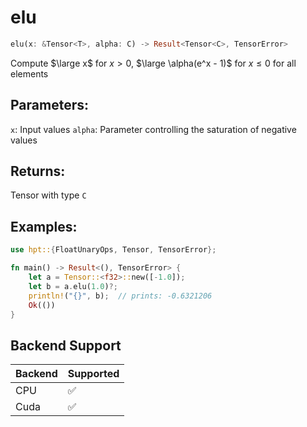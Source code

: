 # elu
```rust
elu(x: &Tensor<T>, alpha: C) -> Result<Tensor<C>, TensorError>
```
Compute $\large x$ for $x > 0$, $\large \alpha(e^x - 1)$ for $x \leq 0$ for all elements

## Parameters:
`x`: Input values
`alpha`: Parameter controlling the saturation of negative values

## Returns:
Tensor with type `C`

## Examples:
```rust
use hpt::{FloatUnaryOps, Tensor, TensorError};

fn main() -> Result<(), TensorError> {
    let a = Tensor::<f32>::new([-1.0]);
    let b = a.elu(1.0)?;
    println!("{}", b);  // prints: -0.6321206
    Ok(())
}
```
## Backend Support
| Backend | Supported |
|---------|-----------|
| CPU     | ✅         |
| Cuda    | ✅        |
